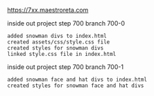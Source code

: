 https://7xx.maestroreta.com

inside out project step 700 branch 700-0

    added snowman divs to index.html
    created assets/css/style.css file
    created styles for snowman divs
    linked style.css file in index.html

inside out project step 700 branch 700-1

    added snowman face and hat divs to index.html
    created styles for snowman face and hat divs

